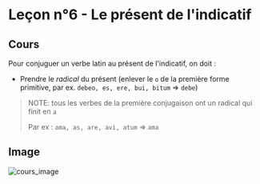 # Leçon n°6 - Le présent de l'indicatif

## Cours

Pour conjuguer un verbe latin au présent de l'indicatif, on doit :

* Prendre le *radical* du présent (enlever le `o` de la première forme primitive, par ex. `debeo, es, ere, bui, bitum` => `debe`)

> NOTE: tous les verbes de la première conjugaison ont un radical qui finit en `a`
>
> Par ex : `ama, as, are, avi, atum` => `ama`

## Image

<img src="./6-présent bis.png" alt="cours_image">
